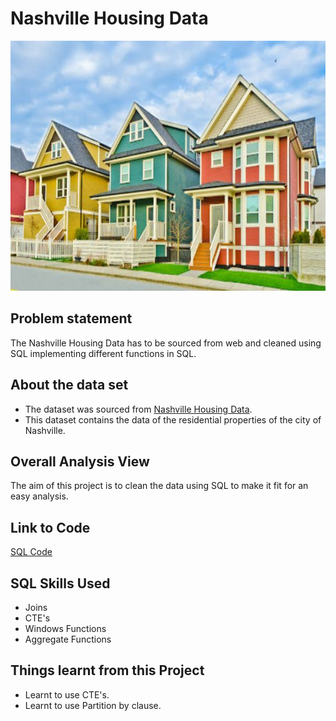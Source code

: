 # Nashville Housing Data

<p align="center">
 <img src='https://github.com/shrikrishnau/Portfolio/blob/main/images/house.jpg?raw=true' width="900", height="400">

</p>

## Problem statement
The Nashville Housing Data has to be sourced from web and cleaned using SQL implementing different functions in SQL.


## About the data set
* The dataset was sourced from [Nashville Housing Data](https://www.kaggle.com/datasets/tmthyjames/nashville-housing-data).
* This dataset contains the data of the residential properties of the city of Nashville.


## Overall Analysis View
The aim of this project is to clean the data using SQL to make it fit for an easy analysis.

## Link to Code
[SQL Code](https://github.com/shrikrishnau/Nashville_Housing_Data/blob/main/Nashville%20Housing%20Data.sql)

## SQL Skills Used
* Joins
* CTE's
* Windows Functions
* Aggregate Functions

## Things learnt from this Project 
* Learnt to use CTE's.
* Learnt to use Partition by clause.





